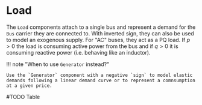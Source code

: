 # Load

The `Load` components attach to a single bus and represent a demand for the
`Bus` carrier they are connected to. With inverted sign, they can also be used
to model an exogenous supply. For "AC" buses, they act as a PQ load. If $p>0$
the load is consuming active power from the bus and if $q>0$ it is consuming
reactive power (i.e. behaving like an inductor).

!!! note "When to use `Generator` instead?"

    Use the `Generator` component with a negative `sign` to model elastic demands following a linear demand curve or to represent a comnsumption at a given price.



#TODO Table
